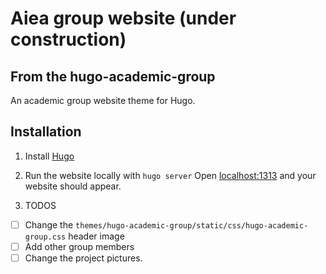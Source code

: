 # Aiea group website (under construction)

## From the hugo-academic-group

An academic group website theme for Hugo.


## Installation

 1. Install [Hugo](https://gohugo.io/)

 2. Run the website locally with `hugo server`
 Open [localhost:1313](localhost:1313) and your website should appear.

 3.  TODOS
- [ ] Change the `themes/hugo-academic-group/static/css/hugo-academic-group.css` header image
- [ ] Add other group members
- [ ] Change the project pictures.
